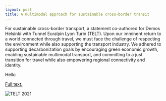 ```yaml
---
layout: post
title: A multimodal approach for sustainable cross-border transit
---
```

For sustainable cross-border transport, a statement co-authored for Demos Helsinki with Tunnel Euralpin Lyon Turin (TELT). Upon our imminent return to a world connected through travel, we must face the challenge of respecting the environment while also supporting the transport industry. We adhered to supporting decarbonization goals by encouraging green economic growth, enabling sustainable multimodal transport, and committing to a just transition for travel while also empowering regional connectivity and identity.

Hello

[Full text.](https://demoshelsinki.fi/referenssit/a-multimodal-approach-for-sustainable-cross-border-transit/)

![TELT 2021]({{site.baseurl}}/assets/images/20211016_telt.jpg)
